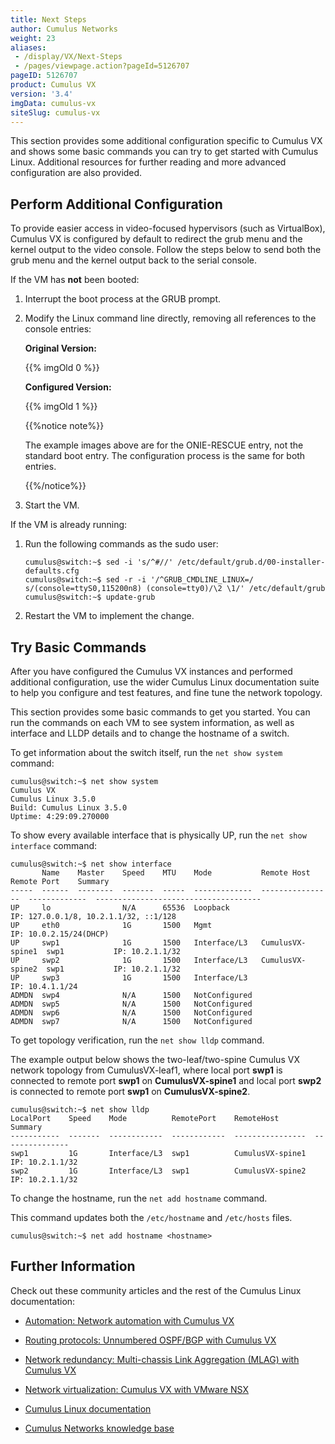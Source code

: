 ```yaml
---
title: Next Steps
author: Cumulus Networks
weight: 23
aliases:
 - /display/VX/Next-Steps
 - /pages/viewpage.action?pageId=5126707
pageID: 5126707
product: Cumulus VX
version: '3.4'
imgData: cumulus-vx
siteSlug: cumulus-vx
---
```

This section provides some additional configuration specific to Cumulus
VX and shows some basic commands you can try to get started with Cumulus
Linux. Additional resources for further reading and more advanced
configuration are also provided.

## Perform Additional Configuration</span>

To provide easier access in video-focused hypervisors (such as
VirtualBox), Cumulus VX is configured by default to redirect the grub
menu and the kernel output to the video console. Follow the steps below
to send both the grub menu and the kernel output back to the serial
console.

If the VM has **not** been booted:

1.  Interrupt the boot process at the GRUB prompt.

2.  Modify the Linux command line directly, removing all references to
    the console entries:
    
    **Original Version:**
    
    {{% imgOld 0 %}}
    
    **Configured Version:**
    
    {{% imgOld 1 %}}
    
    {{%notice note%}}
    
    The example images above are for the ONIE-RESCUE entry, not the
    standard boot entry. The configuration process is the same for both
    entries.
    
    {{%/notice%}}

3.  Start the VM.

If the VM is already running:

1.  Run the following commands as the sudo user:
    
        cumulus@switch:~$ sed -i 's/^#//' /etc/default/grub.d/00-installer-defaults.cfg
        cumulus@switch:~$ sed -r -i '/^GRUB_CMDLINE_LINUX=/ s/(console=ttyS0,115200n8) (console=tty0)/\2 \1/' /etc/default/grub
        cumulus@switch:~$ update-grub 

2.  Restart the VM to implement the change.

## Try Basic Commands</span>

After you have configured the Cumulus VX instances and performed
additional configuration, use the wider Cumulus Linux documentation
suite to help you configure and test features, and fine tune the network
topology.

This section provides some basic commands to get you started. You can
run the commands on each VM to see system information, as well as
interface and LLDP details and to change the hostname of a switch.

To get information about the switch itself, run the `net show system`
command:

    cumulus@switch:~$ net show system
    Cumulus VX
    Cumulus Linux 3.5.0
    Build: Cumulus Linux 3.5.0
    Uptime: 4:29:09.270000

To show every available interface that is physically UP, run the `net
show interface` command:

    cumulus@switch:~$ net show interface
           Name    Master    Speed    MTU    Mode           Remote Host       Remote Port    Summary
    -----  ------  --------  -------  -----  -------------  ----------------  -------------  -------------------------------------
    UP     lo                N/A      65536  Loopback                                        IP: 127.0.0.1/8, 10.2.1.1/32, ::1/128
    UP     eth0              1G       1500   Mgmt                                            IP: 10.0.2.15/24(DHCP)
    UP     swp1              1G       1500   Interface/L3   CumulusVX-spine1  swp1           IP: 10.2.1.1/32
    UP     swp2              1G       1500   Interface/L3   CumulusVX-spine2  swp1           IP: 10.2.1.1/32
    UP     swp3              1G       1500   Interface/L3                                    IP: 10.4.1.1/24
    ADMDN  swp4              N/A      1500   NotConfigured
    ADMDN  swp5              N/A      1500   NotConfigured
    ADMDN  swp6              N/A      1500   NotConfigured
    ADMDN  swp7              N/A      1500   NotConfigured 

To get topology verification, run the `net show lldp` command.

The example output below shows the two-leaf/two-spine Cumulus VX network
topology from CumulusVX-leaf1, where local port **swp1** is connected to
remote port **swp1** on **CumulusVX-spine1** and local port **swp2** is
connected to remote port **swp1** on **CumulusVX-spine2**.

    cumulus@switch:~$ net show lldp
    LocalPort    Speed    Mode          RemotePort    RemoteHost        Summary
    -----------  -------  ------------  ------------  ----------------  ---------------
    swp1         1G       Interface/L3  swp1          CumulusVX-spine1  IP: 10.2.1.1/32
    swp2         1G       Interface/L3  swp1          CumulusVX-spine2  IP: 10.2.1.1/32

To change the hostname, run the `net add hostname` command.

This command updates both the `/etc/hostname` and `/etc/hosts` files.

    cumulus@switch:~$ net add hostname <hostname>

## Further Information</span>

Check out these community articles and the rest of the Cumulus Linux
documentation:

  - [Automation: Network automation with Cumulus
    VX](https://forums.cumulusnetworks.com/cumulus-vx-230884/testing-network-automation-with-cumulus-vx-6727777)

  - [Routing protocols: Unnumbered OSPF/BGP with Cumulus
    VX](https://forums.cumulusnetworks.com/cumulus-vx-230884/unnumbered-ospf-bgp-configuration-on-vmware-esxi-with-cumulus-vx-6728629)

  - [Network redundancy: Multi-chassis Link Aggregation (MLAG) with
    Cumulus
    VX](https://forums.cumulusnetworks.com/cumulus-vx-230884/spinning-up-a-virtual-mlag-environment-6722798)

  - [Network virtualization: Cumulus VX with VMware
    NSX](https://forums.cumulusnetworks.com/cumulus-vx-230884/integrating-cumulus-vx-with-vmware-nsx-using-vmware-esxi-6732766)

  - [Cumulus Linux
    documentation](http://docs.cumulusnetworks.com/display/DOCS/)

  - [Cumulus Networks knowledge
    base](https://support.cumulusnetworks.com/hc/en-us/)

<article id="html-search-results" class="ht-content" style="display: none;">

</article>

<footer id="ht-footer">

</footer>

